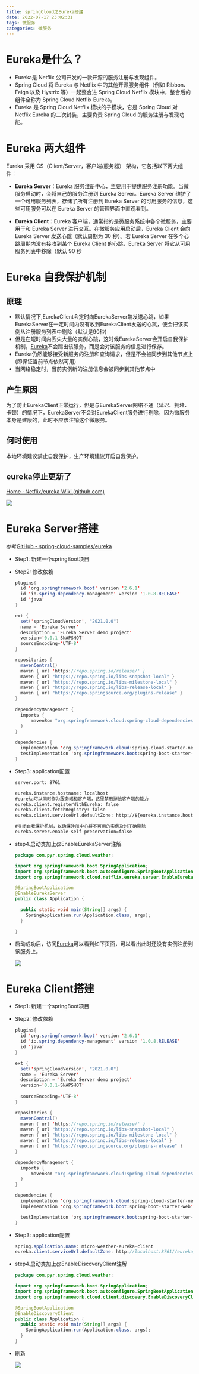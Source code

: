 ```yaml
---
title: springCloud之Eureka搭建
date: 2022-07-17 23:02:31
tags: 微服务
categories: 微服务
---
```


# Eureka是什么？

- Eureka是 Netflix 公司开发的一款开源的服务注册与发现组件。
- Spring Cloud 将 Eureka 与 Netflix 中的其他开源服务组件（例如 Ribbon、Feign 以及 Hystrix 等）一起整合进 Spring Cloud Netflix 模块中，整合后的组件全称为 Spring Cloud Netflix Eureka。
- Eureka 是 Spring Cloud Netflix 模块的子模块，它是 Spring Cloud 对 Netflix Eureka 的二次封装，主要负责 Spring Cloud 的服务注册与发现功能。

# Eureka 两大组件

Eureka 采用 CS（Client/Server，客户端/服务器） 架构，它包括以下两大组件：

- **Eureka Server**：Eureka 服务注册中心，主要用于提供服务注册功能。当微服务启动时，会将自己的服务注册到 Eureka Server。Eureka Server 维护了一个可用服务列表，存储了所有注册到 Eureka Server 的可用服务的信息，这些可用服务可以在 Eureka Server 的管理界面中直观看到。

- **Eureka Client**：Eureka 客户端，通常指的是微服务系统中各个微服务，主要用于和 Eureka Server 进行交互。在微服务应用启动后，Eureka Client 会向 Eureka Server 发送心跳（默认周期为 30 秒）。若 Eureka Server 在多个心跳周期内没有接收到某个 Eureka Client 的心跳，Eureka Server 将它从可用服务列表中移除（默认 90 秒



# Eureka 自我保护机制

## 原理

- 默认情况下,EurekaClient会定时向EurekaServer端发送心跳，如果EurekaServer在一定时间内没有收到EurekaClient发送的心跳，便会把该实例从注册服务列表中剔除（默认是90秒)
- 但是在短时间内丢失大量的实例心跳，这时候EurekaServer会开启自我保护机制，[Eureka](https://so.csdn.net/so/search?q=Eureka&spm=1001.2101.3001.7020)不会踢出该服务，而是会对该服务的信息进行保存。
- Eureka仍然能够接受新服务的注册和查询请求，但是不会被同步到其他节点上 (即保证当前节点依然可用)
- 当网络稳定时，当前实例新的注册信息会被同步到其他节点中

## 产生原因

为了防止EurekaClient正常运行，但是与EurekaServer网络不通（延迟、拥堵、卡顿）的情况下，EurekaServer不会对EurekaClient服务进行剔除，因为微服务本身是建康的，此时不应该注销这个微服务。

## 何时使用

本地环境建议禁止自我保护，生产环境建议开启自我保护。



## eureka停止更新了

[Home · Netflix/eureka Wiki (github.com)](https://github.com/Netflix/eureka/wiki)

<img src="https://tva1.sinaimg.cn/large/e6c9d24ely1h5fdi19u9dj215a0u0q7v.jpg" style="zoom:100%;" />



# Eureka Server搭建

参考[GitHub - spring-cloud-samples/eureka](https://github.com/spring-cloud-samples/eureka)

- Step1: 新建一个springBoot项目

- Step2: 修改依赖

  ```java
  plugins{
  	id 'org.springframework.boot' version '2.6.1'
  	id 'io.spring.dependency-management' version '1.0.8.RELEASE'
  	id 'java'
  }
  
  ext {
  	set('springCloudVersion', "2021.0.0")
  	name = 'Eureka Server'
  	description = 'Eureka Server demo project'
  	version='0.0.1-SNAPSHOT'
  	sourceEncoding='UTF-8'
  }
  
  repositories {
  	mavenCentral()
  	maven { url 'https://repo.spring.io/release/' }
  	maven { url "https://repo.spring.io/libs-snapshot-local" }
  	maven { url "https://repo.spring.io/libs-milestone-local" }
  	maven { url "https://repo.spring.io/libs-release-local" }
  	maven { url "https://repo.springsource.org/plugins-release" }
  }
  
  dependencyManagement {
  	imports {
  		mavenBom "org.springframework.cloud:spring-cloud-dependencies:${springCloudVersion}"
  	}
  }
  
  dependencies {
  	implementation 'org.springframework.cloud:spring-cloud-starter-netflix-eureka-server'
  	testImplementation 'org.springframework.boot:spring-boot-starter-test'
  }
  ```

- Step3: application配置

  ```xml
  server.port: 8761
  
  eureka.instance.hostname: localhost
  #eureka可以同时作为服务端和客户端，这里禁用掉他客户端的能力
  eureka.client.registerWithEureka: false
  eureka.client.fetchRegistry: false
  eureka.client.serviceUrl.defaultZone: http://${eureka.instance.hostname}:${server.port}/eureka/
  
  #关闭自我保护机制，以确保注册中心将不可用的实例及时正确剔除
  eureka.server.enable-self-preservation=false
  ```

- step4.启动类加上@EnableEurekaServer注解

  ```java
  package com.pyr.spring.cloud.weather;
  
  import org.springframework.boot.SpringApplication;
  import org.springframework.boot.autoconfigure.SpringBootApplication;
  import org.springframework.cloud.netflix.eureka.server.EnableEurekaServer;
  
  @SpringBootApplication
  @EnableEurekaServer
  public class Application {
  
    public static void main(String[] args) {
      SpringApplication.run(Application.class, args);
    }
  
  }
  
  ```

- 启动成功后，访问[Eureka](http://localhost:8761/)可以看到如下页面，可以看出此时还没有实例注册到该服务上。

  ![](https://tva1.sinaimg.cn/large/e6c9d24ely1h5ap4xbr46j21ex0u0jvx.jpg)

# Eureka Client搭建

- Step1: 新建一个springBoot项目

- Step2: 修改依赖

  ```java
  plugins{
  	id 'org.springframework.boot' version '2.6.1'
  	id 'io.spring.dependency-management' version '1.0.8.RELEASE'
  	id 'java'
  }
  
  ext {
  	set('springCloudVersion', "2021.0.0")
  	name = 'Eureka Server'
  	description = 'Eureka Server demo project'
  	version='0.0.1-SNAPSHOT'
      
  	sourceEncoding='UTF-8'
  }
  
  repositories {
  	mavenCentral()
  	maven { url 'https://repo.spring.io/release/' }
  	maven { url "https://repo.spring.io/libs-snapshot-local" }
  	maven { url "https://repo.spring.io/libs-milestone-local" }
  	maven { url "https://repo.spring.io/libs-release-local" }
  	maven { url "https://repo.springsource.org/plugins-release" }
  }
  
  dependencyManagement {
  	imports {
  		mavenBom "org.springframework.cloud:spring-cloud-dependencies:${springCloudVersion}"
  	}
  }
  
  dependencies {
  	implementation 'org.springframework.cloud:spring-cloud-starter-netflix-eureka-client'
  	implementation 'org.springframework.boot:spring-boot-starter-web'
  
  	testImplementation 'org.springframework.boot:spring-boot-starter-test'
  }
  ```

- Step3: application配置

  ```java
  spring.application.name: micro-weather-eureka-client
  eureka.client.serviceUrl.defaultZone: http://localhost:8761//eureka/
  ```

- step4.启动类加上@EnableDiscoveryClient注解

  ```java
  package com.pyr.spring.cloud.weather;
  
  import org.springframework.boot.SpringApplication;
  import org.springframework.boot.autoconfigure.SpringBootApplication;
  import org.springframework.cloud.client.discovery.EnableDiscoveryClient;
  
  @SpringBootApplication
  @EnableDiscoveryClient
  public class Application {
    public static void main(String[] args) {
      SpringApplication.run(Application.class, args);
    }
  }
  ```

- 刷新

  ![](https://tva1.sinaimg.cn/large/e6c9d24ely1h5aordxc7lj21dz0u0434.jpg)
